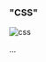 ### "CSS"
<img src = "https://miro.medium.com/max/600/1*OFsc0SD55jhi8cjo7aCA4w.jpeg" alt = "css">

...
